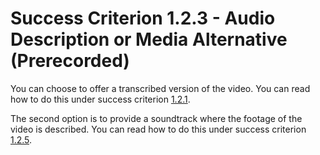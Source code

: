 # Success Criterion 1.2.3 - Audio Description or Media Alternative (Prerecorded)

You can choose to offer a transcribed version of the video. You can read how to do this under success criterion [1.2.1](1.2.1.md).

The second option is to provide a soundtrack where the footage of the video is described. You can read how to do this under success criterion [1.2.5](1.2.5.md).
